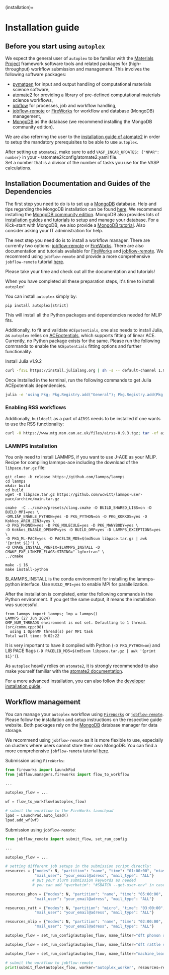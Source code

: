 (installation)=

# Installation guide

## Before you start using `autoplex`

We expect the general user of `autoplex` to be familiar with the [Materials Project](https://github.com/materialsproject) framework software tools and related 
packages for (high-throughput) workflow submission and management. 
This involves the following software packages:
- [pymatgen](https://github.com/materialsproject/pymatgen) for input and output handling of computational materials science software,
- [atomate2](https://github.com/materialsproject/atomate2) for providing a library of pre-defined computational materials science workflows,
- [jobflow](https://github.com/materialsproject/jobflow) for processes, job and workflow handling, 
- [jobflow-remote](https://github.com/Matgenix/jobflow-remote) or [FireWorks](https://github.com/materialsproject/fireworks) for workflow and database (MongoDB) management,
- [MongoDB](https://www.mongodb.com/) as the database (we recommend installing the MongoDB community edition). 


We are also referring the user to the [installation guide of atomate2](https://materialsproject.github.io/atomate2/user/install.html) in order to setup the mandatory prerequisites to 
be able to use `autoplex`.

After setting up `atomate2`, make sure to add `VASP_INCAR_UPDATES: {"NPAR": number}` in your ~/atomate2/config/atomate2.yaml file.  
Set a number that is a divisor of the number of tasks you use for the VASP calculations.


## Installation Documentation and Guides of the Dependencies

The first step you need to do is to set up a [MongoDB](https://www.mongodb.com/) database. Help and tips regarding the MongoDB installation 
can be found [here](https://materialsproject.github.io/fireworks/installation.html#install-mongodb). 
We recommend installing the [MongoDB community edition](https://www.mongodb.com/docs/manual/administration/install-community/).
MongoDB also provides lots of [installation guides](https://www.mongodb.com/docs/manual/administration/install-on-linux/#std-label-install-mdb-community-edition-linux) 
and [tutorials](https://www.mongodb.com/docs/manual/administration/self-managed-configuration-and-maintenance/)
to setup and manage your database. For a Kick-start with MongoDB, we also provide a [MongoDB tutorial](../mongodb.md). 
Also consider asking your IT administration for help.

The next step you need do is to install a workflow manager. There are currently two options: [jobflow-remote](https://github.com/Matgenix/jobflow-remote) or [FireWorks](https://github.com/materialsproject/fireworks).
There are also documentation and tutorials available for [FireWorks](https://materialsproject.github.io/fireworks/) and [jobflow-remote](https://matgenix.github.io/jobflow-remote/).
We recommend using `jobflow-remote` and provide a more comprehensive `jobflow-remote` tutorial [here](../jobflowremote.md).

Please take your time and check out all the documentation and tutorials!

When you have completed all these preparation steps, it's time to install `autoplex`!

You can install `autoplex` simply by:

``` 
pip install autoplex[strict]
```
This will install all the Python packages and dependencies needed for MLIP fits. 

Additionally, to fit and validate `ACEpotentials`, one also needs to install Julia, as `autoplex` relies on [ACEpotentials](https://acesuit.github.io/ACEpotentials.jl/dev/gettingstarted/installation/), which supports fitting of linear ACE. Currently, no Python package exists for the same.
Please run the following commands to enable the `ACEpotentials` fitting options and further functionality.

Install Julia v1.9.2

```bash
curl -fsSL https://install.julialang.org | sh -s -- default-channel 1.9.2
```

Once installed in the terminal, run the following commands to get Julia ACEpotentials dependencies.

```bash
julia -e 'using Pkg; Pkg.Registry.add("General"); Pkg.Registry.add(Pkg.Registry.RegistrySpec(url="https://github.com/ACEsuit/ACEregistry")); Pkg.add(Pkg.PackageSpec(;name="ACEpotentials", version="0.6.7")); Pkg.add("DataFrames"); Pkg.add("CSV")'
```

### Enabling RSS workflows

Additionally, `buildcell` as a part of `AIRSS` needs to be installed if one wants to use the RSS functionality:

```bash
curl -O https://www.mtg.msm.cam.ac.uk/files/airss-0.9.3.tgz; tar -xf airss-0.9.3.tgz; rm airss-0.9.3.tgz; cd airss; make ; make install ; make neat; cd ..
```

### LAMMPS installation

You only need to install LAMMPS, if you want to use J-ACE as your MLIP.
Recipe for compiling lammps-ace including the download of the `libpace.tar.gz` file:

```
git clone -b release https://github.com/lammps/lammps
cd lammps
mkdir build
cd build
wget -O libpace.tar.gz https://github.com/wcwitt/lammps-user-pace/archive/main.tar.gz

cmake  -C ../cmake/presets/clang.cmake -D BUILD_SHARED_LIBS=on -D BUILD_MPI=yes \
-DMLIAP_ENABLE_PYTHON=yes -D PKG_PYTHON=on -D PKG_KOKKOS=yes -D Kokkos_ARCH_ZEN3=yes \
-D PKG_PHONON=yes -D PKG_MOLECULE=yes -D PKG_MANYBODY=yes \
-D Kokkos_ENABLE_OPENMP=yes -D BUILD_OMP=yes -D LAMMPS_EXCEPTIONS=yes \
-D PKG_ML-PACE=yes -D PACELIB_MD5=$(md5sum libpace.tar.gz | awk '{print $1}') \
-D CMAKE_INSTALL_PREFIX=$LAMMPS_INSTALL -D CMAKE_EXE_LINKER_FLAGS:STRING="-lgfortran" \
../cmake

make -j 16
make install-python
```

$LAMMPS_INSTALL is the conda environment for installing the lammps-python interface.
Use `BUILD_MPI=yes` to enable MPI for parallelization.

After the installation is completed, enter the following commands in the Python environment.
If you get the same output, it means the installation was successful.

```
from lammps import lammps; lmp = lammps()
LAMMPS (27 Jun 2024)
OMP_NUM_THREADS environment is not set. Defaulting to 1 thread. (src/comm.cpp:98)
  using 1 OpenMP thread(s) per MPI task
Total wall time: 0:02:22
```
It is very important to have it compiled with Python (`-D PKG_PYTHON=on`) and 
LIB PACE flags (`-D PACELIB_MD5=$(md5sum libpace.tar.gz | awk '{print $1}')`).

As `autoplex` heavily relies on `atomate2`, it is strongly recommended to also make yourself familiar with the [atomate2 documentation](https://materialsproject.github.io/atomate2/).


For a more advanced installation, you can also follow the [developer installation guide](../../dev/dev_install.md).

## Workflow management

You can manage your `autoplex` workflow using [`FireWorks`](https://materialsproject.github.io/fireworks/) or [`jobflow-remote`](https://matgenix.github.io/jobflow-remote/). 
Please follow the installation and setup instructions on the respective guide website.
Both packages rely on the [MongoDB](https://www.mongodb.com/) database manager for data storage.

We recommend using `jobflow-remote` as it is more flexible to use, especially on clusters where users cannot store their
own MongoDB. You can find a more comprehensive `jobflow-remote` tutorial [here](../jobflowremote.md).

Submission using `FireWorks`:
```python
from fireworks import LaunchPad
from jobflow.managers.fireworks import flow_to_workflow

...

autoplex_flow = ...

wf = flow_to_workflow(autoplex_flow)

# submit the workflow to the FireWorks launchpad
lpad = LaunchPad.auto_load()
lpad.add_wf(wf)
```

Submission using `jobflow-remote`:
```python
from jobflow_remote import submit_flow, set_run_config

...

autoplex_flow = ...

# setting different job setups in the submission script directly:
resources = {"nodes": N, "partition": "name", "time": "01:00:00", "ntasks": ntasks, "qverbatim": "#SBATCH --get-user-env",
             "mail_user": "your_email@adress", "mail_type": "ALL"}
            # put your slurm submission keywords as needed
            # you can add "qverbatim": "#SBATCH --get-user-env" in case your conda env is not activated automatically

resources_phon = {"nodes": N, "partition": "name", "time": "05:00:00", "ntasks": ntasks, "qverbatim": "#SBATCH --get-user-env",
             "mail_user": "your_email@adress", "mail_type": "ALL"}

resources_ratt = {"nodes": N, "partition": "micro", "time": "03:00:00", "ntasks": ntasks, "qverbatim": "#SBATCH --get-user-env",
             "mail_user": "your_email@adress", "mail_type": "ALL"}

resources_mlip = {"nodes": N, "partition": "name", "time": "02:00:00", "ntasks": ntasks, "qverbatim": "#SBATCH --get-user-env",
             "mail_user": "your_email@adress", "mail_type": "ALL"}

autoplex_flow = set_run_config(autoplex_flow, name_filter="dft phonon static", resources=resources_phon)

autoplex_flow = set_run_config(autoplex_flow, name_filter="dft rattle static", resources=resources_ratt)

autoplex_flow = set_run_config(autoplex_flow, name_filter="machine_learning_fit", resources=resources_mlip)

# submit the workflow to jobflow-remote
print(submit_flow(autoplex_flow, worker="autoplex_worker", resources=resources, project="autoplex"))
```
